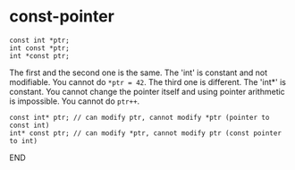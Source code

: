 # const-pointer

```
const int *ptr;
int const *ptr;
int *const ptr;
```
The first and the second one is the same. The 'int' is constant and not modifiable. You cannot do `*ptr = 42`.
The third one is different. The 'int*' is constant. You cannot change the pointer itself and using pointer arithmetic is impossible. You cannot do `ptr++`.

```
const int* ptr; // can modify ptr, cannot modify *ptr (pointer to const int)
int* const ptr; // can modify *ptr, cannot modify ptr (const pointer to int)
```
END


